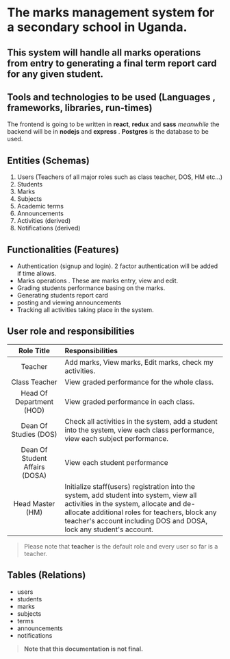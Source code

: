 # The  marks management system for a  secondary school in Uganda.
## This system will handle all marks operations from entry to generating a final  term report card for any given student.
## Tools and technologies to be used (Languages , frameworks, libraries, run-times)
 The frontend is going to be written in **react**, **redux** and **sass** *meanwhile*  the backend will be  in **nodejs** and **express** . **Postgres** is the database to be used.

## Entities (Schemas)
1.  Users (Teachers of all major roles such as class teacher, DOS, HM etc...)
1. Students
1. Marks
1. Subjects
1. Academic terms
1. Announcements
1. Activities (derived)
1. Notifications (derived)

## Functionalities (Features)
- Authentication (signup and login). 2 factor authentication will be added if time allows.
- Marks operations . These are marks entry, view and edit.
- Grading students performance basing on the marks.
- Generating students report card
- posting and viewing announcements 
- Tracking all activities taking place in the system.

##  User role and responsibilities
| Role Title | Responsibilities |
| :---: | :--- |
| Teacher |  Add marks, View marks, Edit marks, check my activities. |
| Class Teacher | View graded performance for the whole class. |
| Head Of Department (HOD) | View graded performance in each class. |
| Dean Of Studies (DOS) | Check all activities in the system, add a student into the system, view each class performance, view each subject performance. |
| Dean Of Student Affairs (DOSA) | View each student performance |
| Head Master (HM) | Initialize staff(users) registration into the system, add student into system, view all activities in the system, allocate and de-allocate additional roles for teachers, block any teacher's account including DOS and DOSA, lock any student's account. |
> Please note that **teacher** is the default role and every user so far is a teacher.

## Tables (Relations)
- users
- students
- marks
- subjects
- terms
- announcements
- notifications

>  **Note that this documentation is not final.**

 



